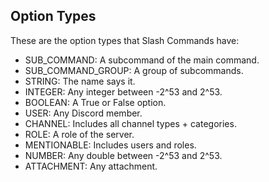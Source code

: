 ## Option Types
These are the option types that Slash Commands have:

- SUB_COMMAND: A subcommand of the main command.
- SUB_COMMAND_GROUP: A group of subcommands.
- STRING: The name says it.
- INTEGER: Any integer between -2^53 and 2^53.
- BOOLEAN: A True or False option.
- USER: Any Discord member.
- CHANNEL: Includes all channel types + categories.
- ROLE: A role of the server.
- MENTIONABLE: Includes users and roles.
- NUMBER: Any double between -2^53 and 2^53.
- ATTACHMENT: Any attachment.